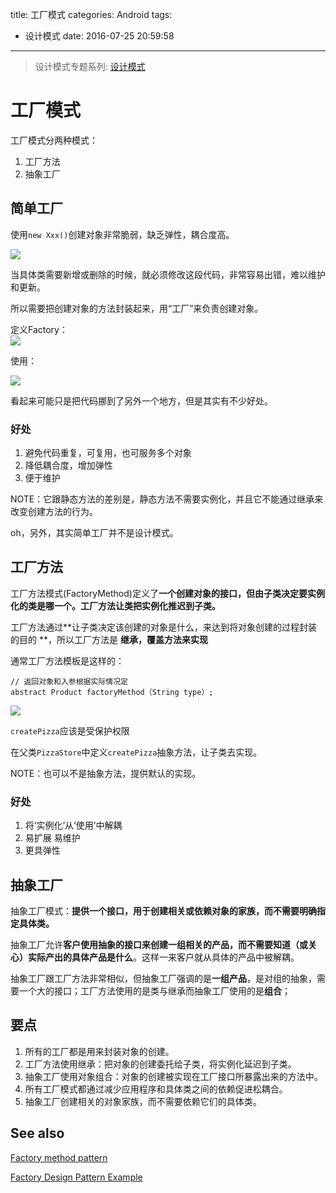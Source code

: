 title: 工厂模式
categories: Android
tags:
  - 设计模式
date: 2016-07-25 20:59:58
---


> 设计模式专题系列: [设计模式](http://yifeiyuan.me/2016/07/20/design-patterns/)

# 工厂模式

工厂模式分两种模式：  

1. 工厂方法
2. 抽象工厂


## 简单工厂

使用`new Xxx()`创建对象非常脆弱，缺乏弹性，耦合度高。

![](http://ww1.sinaimg.cn/large/98900c07jw1f5zcr70c9ij206u04d3yi.jpg)  

当具体类需要新增或删除的时候，就必须修改这段代码，非常容易出错，难以维护和更新。  

所以需要把创建对象的方法封装起来，用“工厂”来负责创建对象。  

定义Factory：  
![](http://ww3.sinaimg.cn/large/98900c07jw1f5zd1wwkihj208r062dg5.jpg)

使用：  

![](http://ww4.sinaimg.cn/large/98900c07jw1f5zd2n94izj208o072dgd.jpg)


看起来可能只是把代码挪到了另外一个地方，但是其实有不少好处。  

<!-- more -->

### 好处
1. 避免代码重复，可复用，也可服务多个对象
2. 降低耦合度，增加弹性
3. 便于维护

NOTE：它跟静态方法的差别是，静态方法不需要实例化，并且它不能通过继承来改变创建方法的行为。  

oh，另外，其实简单工厂并不是设计模式。  

## 工厂方法

工厂方法模式(FactoryMethod)定义了**一个创建对象的接口，但由子类决定要实例化的类是哪一个。工厂方法让类把实例化推迟到子类。**    

工厂方法通过**让子类决定该创建的对象是什么，来达到将对象创建的过程封装的目的
**，所以工厂方法是 **继承，覆盖方法来实现**  

通常工厂方法模板是这样的：  

```
// 返回对象和入参根据实际情况定  
abstract Product factoryMethod（String type）;
```


![](http://ww3.sinaimg.cn/large/98900c07jw1f5zcaul6vcj20ah076gm3.jpg)

`createPizza`应该是受保护权限

在父类`PizzaStore`中定义`createPizza`抽象方法，让子类去实现。  

NOTE：也可以不是抽象方法，提供默认的实现。

### 好处
1. 将‘实例化’从‘使用’中解耦
2. 易扩展 易维护
3. 更具弹性



## 抽象工厂

抽象工厂模式：**提供一个接口，用于创建相关或依赖对象的家族，而不需要明确指定具体类。**  


抽象工厂允许**客户使用抽象的接口来创建一组相关的产品，而不需要知道（或关心）实际产出的具体产品是什么**。这样一来客户就从具体的产品中被解耦。

抽象工厂跟工厂方法非常相似，但抽象工厂强调的是**一组产品**，是对组的抽象，需要一个大的接口；工厂方法使用的是类与继承而抽象工厂使用的是**组合**；

## 要点

1. 所有的工厂都是用来封装对象的创建。  
2. 工厂方法使用继承：把对象的创建委托给子类，将实例化延迟到子类。  
3. 抽象工厂使用对象组合：对象的创建被实现在工厂接口所暴露出来的方法中。  
4. 所有工厂模式都通过减少应用程序和具体类之间的依赖促进松耦合。  
5. 抽象工厂创建相关的对象家族，而不需要依赖它们的具体类。  

## See also

[Factory method pattern
](https://en.wikipedia.org/wiki/Factory_method_pattern)

[Factory Design Pattern Example
](http://javadesign-patterns.blogspot.com/p/factory-desig.html)  
